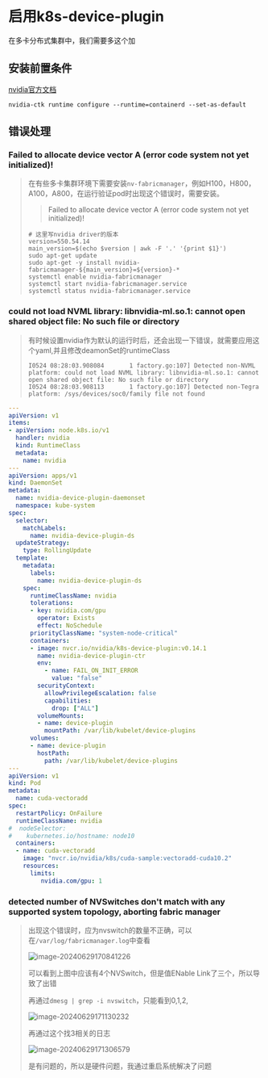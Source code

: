 # 启用k8s-device-plugin

在多卡分布式集群中，我们需要多这个加  

## 安装前置条件

[nvidia官方文档](https://github.com/NVIDIA/k8s-device-plugin)

```shell
nvidia-ctk runtime configure --runtime=containerd --set-as-default
```



## 错误处理

### Failed to allocate device vector A (error code system not yet initialized)!



> 在有些多卡集群环境下需要安装`nv-fabricmanager`，例如H100，H800，A100，A800，在运行验证pod时出现这个错误时，需要安装。
>
> > Failed to allocate device vector A (error code system not yet initialized)!
>
> ```shell
> # 这里写nvidia driver的版本
> version=550.54.14 
> main_version=$(echo $version | awk -F '.' '{print $1}')
> sudo apt-get update
> sudo apt-get -y install nvidia-fabricmanager-${main_version}=${version}-*
> systemctl enable nvidia-fabricmanager
> systemctl start nvidia-fabricmanager.service
> systemctl status nvidia-fabricmanager.service
> ```
>
> 

### could not load NVML library: libnvidia-ml.so.1: cannot open shared object file: No such file or directory

> 有时候设置nvidia作为默认的运行时后，还会出现一下错误，就需要应用这个yaml,并且修改deamonSet的runtimeClass
>
> ```
> I0524 08:28:03.908084       1 factory.go:107] Detected non-NVML platform: could not load NVML library: libnvidia-ml.so.1: cannot open shared object file: No such file or directory
> I0524 08:28:03.908113       1 factory.go:107] Detected non-Tegra platform: /sys/devices/soc0/family file not found
> ```

```yaml
---
apiVersion: v1
items:
- apiVersion: node.k8s.io/v1
  handler: nvidia
  kind: RuntimeClass
  metadata:
    name: nvidia
---
apiVersion: apps/v1
kind: DaemonSet
metadata:
  name: nvidia-device-plugin-daemonset
  namespace: kube-system
spec:
  selector:
    matchLabels:
      name: nvidia-device-plugin-ds
  updateStrategy:
    type: RollingUpdate
  template:
    metadata:
      labels:
        name: nvidia-device-plugin-ds
    spec:
      runtimeClassName: nvidia
      tolerations:
      - key: nvidia.com/gpu
        operator: Exists
        effect: NoSchedule
      priorityClassName: "system-node-critical"
      containers:
      - image: nvcr.io/nvidia/k8s-device-plugin:v0.14.1
        name: nvidia-device-plugin-ctr
        env:
          - name: FAIL_ON_INIT_ERROR
            value: "false"
        securityContext:
          allowPrivilegeEscalation: false
          capabilities:
            drop: ["ALL"]
        volumeMounts:
        - name: device-plugin
          mountPath: /var/lib/kubelet/device-plugins
      volumes:
      - name: device-plugin
        hostPath:
          path: /var/lib/kubelet/device-plugins
---
apiVersion: v1
kind: Pod
metadata:
  name: cuda-vectoradd
spec:
  restartPolicy: OnFailure
  runtimeClassName: nvidia
#  nodeSelector:
#    kubernetes.io/hostname: node10
  containers:
  - name: cuda-vectoradd
    image: "nvcr.io/nvidia/k8s/cuda-sample:vectoradd-cuda10.2"
    resources:
      limits:
         nvidia.com/gpu: 1

```

###  detected number of NVSwitches don't match with any supported system topology, aborting fabric manager

> 出现这个错误时，应为nvswitch的数量不正确，可以在`/var/log/fabricmanager.log`中查看
>
> ![image-20240629170841226](https://cdn.jsdelivr.net/gh/2822132073/image/202406291708628.png)
>
> 可以看到上图中应该有4个NVSwitch，但是值ENable Link了三个，所以导致了出错
>
> 再通过`dmesg | grep -i nvswitch`，只能看到0,1,2,
>
> ![image-20240629171130232](https://cdn.jsdelivr.net/gh/2822132073/image/202406291711334.png)
>
> 再通过这个找3相关的日志
>
> ![image-20240629171306579](https://cdn.jsdelivr.net/gh/2822132073/image/202406291713867.png)
>
> 是有问题的，所以是硬件问题，我通过重启系统解决了问题